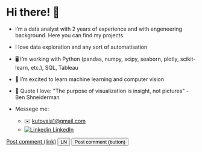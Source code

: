 # Hi there! 👋

- I’m a data analyst with 2 years of experience and with engeneering background. Here you can find my projects.
- I love data exploration and any sort of automatisation

- 🖥️ I’m working with Python (pandas, numpy, scipy, seaborn, plotly, scikit-learn, etc.), SQL, Tableau

- 🌱 I’m excited to learn machine learning and computer vision

- 💬 Quote I love: "The purpose of visualization is insight, not pictures" - Ben Shneiderman

- Messege me:
  - ✉️ kutovaia1@gmail.com
  - [![Linkedin](https://i.stack.imgur.com/gVE0j.png) LinkedIn](https://www.linkedin.com/in/katekut1/)
&nbsp;

<a href="#" class="button">[Post comment (link)](https://www.linkedin.com/in/katekut1/)</a>
<input class="button" type="submit" value="LN">
<button class="button" type="submit">Post comment (button)</button>

<!---
KateK1/KateK1 is a ✨ special ✨ repository because its `README.md` (this file) appears on your GitHub profile.
You can click the Preview link to take a look at your changes.
--->
